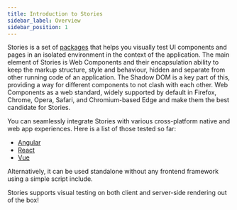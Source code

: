 ```yaml
---
title: Introduction to Stories
sidebar_label: Overview
sidebar_position: 1
---
```


Stories is a set of [packages](https://github.com/storiesjs/stories/tree/main/lib) that helps you visually test UI components and pages in an isolated environment in the context of the application. The main element of Stories is Web Components and their encapsulation ability to keep the markup structure, style and behaviour, hidden and separate from other running code of an application. The Shadow DOM is a key part of this, providing a way for different components to not clash with each other. Web Components as a web standard, widely supported by default in Firefox, Chrome, Opera, Safari, and Chromium-based Edge and make them the best candidate for Stories.

You can seamlessly integrate Stories with various cross-platform native and web app experiences. Here is a list of those tested so far:
- [Angular](/docs/angular/overview)
- [React](/docs/react/overview)
- [Vue](/docs/vue/overview)

Alternatively, it can be used standalone without any frontend framework using a simple script include.

Stories supports visual testing on both client and server-side rendering out of the box!
